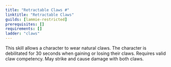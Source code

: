 ```yaml
---
title: "Retractable Claws #"
linktitle: "Retractable Claws"
guilds: [lammie-restricted]
prerequisites: []
requirements: []
ladder: "claws"
---
```

This skill allows a character to wear natural claws. The character is debilitated for 30 seconds when gaining or losing their claws. Requires valid claw competency. May strike and cause damage with both claws.